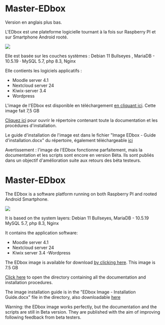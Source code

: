 # Master-EDbox

Version en anglais plus bas.

L'EDbox est une plateforme logicielle tournant à la fois sur Raspberry PI et sur Smartphone Android rooté.

<picture><img src="https://edcloud.fr/contenus/images/raspdroid_h100.jpg"> </picture>

Elle est basée sur les couches systèmes : Debian 11 Bullseyes , MariaDB - 10.5.19 · MySQL 5.7, php 8.3, Nginx

Elle contients les logiciels applicatifs : 
- Moodle server 4.1
- Nextcloud server 24
- Kiwix-server 3.4 
- Wordpress

L'image de l'EDbox est disponible en téléchargement [en cliquant ici](https://ed4free.org/EDbox.img).
Cette image fait 7,5 GB

[Cliquez ici](https://drive.edcloud.fr/s/MQ6MrzpdjQMc6gE) pour ouvrir le répertoire contenant toute la documentation et les procédures d'installation.

Le guide d'installation de l'image est dans le fichier "Image EDbox - Guide d'installation.docx" du répertoire, également téléchargeable [ici](https://edcloud.fr/contenus/Documentation_EDbox_publique/Image%20EDbox%20-%20Guide%20d'installation.docx)

Avertissement : l'image de l'EDbox fonctionne parfaitement, mais la documentation et les scripts sont encore en version Béta. Ils sont publiés dans un objectif d'amélioration suite aux retours des béta testeurs.

# Master-EDbox

The EDbox is a software platform running on both Raspberry PI and rooted Android Smartphone.

<picture><img src="https://edcloud.fr/contenus/images/raspdroid_h100.jpg"> </picture>

It is based on the system layers: Debian 11 Bullseyes, MariaDB - 10.5.19 MySQL 5.7, php 8.3, Nginx

It contains the application software:
- Moodle server 4.1
- Nextcloud server 24
- Kiwix server 3.4
-Wordpress

The EDbox image is available for download [by clicking here](https://ed4free.org/EDbox.img).
This image is 7.5 GB

[Click here](https://drive.edcloud.fr/s/MQ6MrzpdjQMc6gE) to open the directory containing all the documentation and installation procedures.

The image installation guide is in the "EDbox Image - Installation Guide.docx" file in the directory, also downloadable [here](https://edcloud.fr/contenus/Documentation_EDbox_publique/Image%20EDbox%20-%20Installation%20Guide.docx)

Warning: the EDbox image works perfectly, but the documentation and the scripts are still in Beta version. They are published with the aim of improving following feedback from beta testers.
